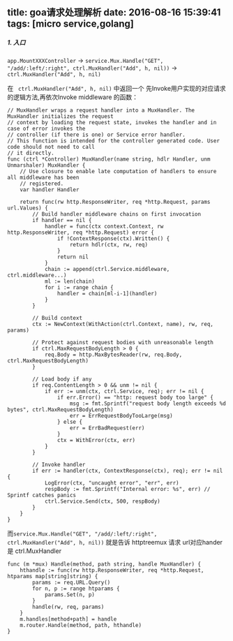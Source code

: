 title: goa请求处理解析
date: 2016-08-16 15:39:41
tags: [micro service,golang]
---
##### 1. 入口
`app.MountXXXController` -> 
`service.Mux.Handle("GET", "/add/:left/:right", ctrl.MuxHandler("Add", h, nil))` ->` ctrl.MuxHandler("Add", h, nil)`


在 ` ctrl.MuxHandler("Add", h, nil)` 中返回一个 先Invoke用户实现的对应请求的逻辑方法,再依次Invoke middleware 的函数：
```golang
// MuxHandler wraps a request handler into a MuxHandler. The MuxHandler initializes the request
// context by loading the request state, invokes the handler and in case of error invokes the
// controller (if there is one) or Service error handler.
// This function is intended for the controller generated code. User code should not need to call
// it directly.
func (ctrl *Controller) MuxHandler(name string, hdlr Handler, unm Unmarshaler) MuxHandler {
	// Use closure to enable late computation of handlers to ensure all middleware has been
	// registered.
	var handler Handler

	return func(rw http.ResponseWriter, req *http.Request, params url.Values) {
		// Build handler middleware chains on first invocation
		if handler == nil {
			handler = func(ctx context.Context, rw http.ResponseWriter, req *http.Request) error {
				if !ContextResponse(ctx).Written() {
					return hdlr(ctx, rw, req)
				}
				return nil
			}
			chain := append(ctrl.Service.middleware, ctrl.middleware...)
			ml := len(chain)
			for i := range chain {
				handler = chain[ml-i-1](handler)
			}
		}

		// Build context
		ctx := NewContext(WithAction(ctrl.Context, name), rw, req, params)

		// Protect against request bodies with unreasonable length
		if ctrl.MaxRequestBodyLength > 0 {
			req.Body = http.MaxBytesReader(rw, req.Body, ctrl.MaxRequestBodyLength)
		}

		// Load body if any
		if req.ContentLength > 0 && unm != nil {
			if err := unm(ctx, ctrl.Service, req); err != nil {
				if err.Error() == "http: request body too large" {
					msg := fmt.Sprintf("request body length exceeds %d bytes", ctrl.MaxRequestBodyLength)
					err = ErrRequestBodyTooLarge(msg)
				} else {
					err = ErrBadRequest(err)
				}
				ctx = WithError(ctx, err)
			}
		}

		// Invoke handler
		if err := handler(ctx, ContextResponse(ctx), req); err != nil {
			LogError(ctx, "uncaught error", "err", err)
			respBody := fmt.Sprintf("Internal error: %s", err) // Sprintf catches panics
			ctrl.Service.Send(ctx, 500, respBody)
		}
	}
}
```

而`service.Mux.Handle("GET", "/add/:left/:right", ctrl.MuxHandler("Add", h, nil))` 就是告诉 httptreemux 请求 url对应hander是 ctrl.MuxHandler
```golang
func (m *mux) Handle(method, path string, handle MuxHandler) {
	hthandle := func(rw http.ResponseWriter, req *http.Request, htparams map[string]string) {
		params := req.URL.Query()
		for n, p := range htparams {
			params.Set(n, p)
		}
		handle(rw, req, params)
	}
	m.handles[method+path] = handle
	m.router.Handle(method, path, hthandle)
}
```
